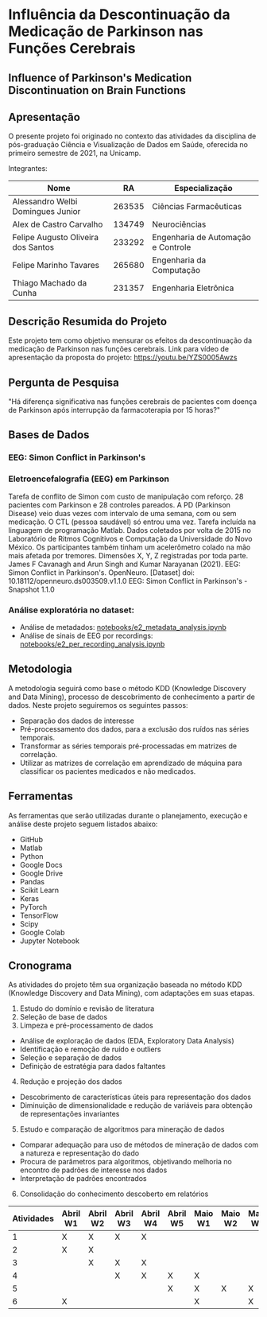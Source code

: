 # Influência da Descontinuação da Medicação de Parkinson nas Funções Cerebrais

## Influence of Parkinson's Medication Discontinuation on Brain Functions

## Apresentação

O presente projeto foi originado no contexto das atividades da disciplina de pós-graduação Ciência e Visualização de Dados em Saúde, oferecida no primeiro semestre de 2021, na Unicamp.
 
Integrantes:

| Nome                               | RA     | Especialização                     |
|------------------------------------|--------|------------------------------------|
| Alessandro Welbi Domingues Junior  | 263535 | Ciências Farmacêuticas             |
| Alex de Castro Carvalho            | 134749 | Neurociências                      |
| Felipe Augusto Oliveira dos Santos | 233292 | Engenharia de Automação e Controle |
| Felipe Marinho Tavares             | 265680 | Engenharia da Computação           |
| Thiago Machado da Cunha            | 231357 | Engenharia Eletrônica              |

## Descrição Resumida do Projeto

Este projeto tem como objetivo mensurar os efeitos da descontinuação da medicação de Parkinson nas funções cerebrais.
Link para vídeo de apresentação da proposta do projeto: https://youtu.be/YZS0005Awzs

## Pergunta de Pesquisa

"Há diferença significativa nas funções cerebrais de pacientes com doença de Parkinson após interrupção da farmacoterapia por 15 horas?"

## Bases de Dados

### EEG: Simon Conflict in Parkinson's
### Eletroencefalografia (EEG) em Parkinson

Tarefa de conflito de Simon com custo de manipulação com reforço. 28 pacientes com Parkinson e 28 controles pareados. A PD (Parkinson Disease) veio duas vezes com intervalo de uma semana, com ou sem medicação. O CTL (pessoa saudável) só entrou uma vez. Tarefa incluída na linguagem de programação Matlab. Dados coletados por volta de 2015 no Laboratório de Ritmos Cognitivos e Computação da Universidade do Novo México. Os participantes também tinham um acelerômetro colado na mão mais afetada por tremores. Dimensões X, Y, Z registradas por toda parte.
James F Cavanagh and Arun Singh and Kumar Narayanan (2021). EEG: Simon Conflict in Parkinson's. OpenNeuro. [Dataset] doi: 10.18112/openneuro.ds003509.v1.1.0
EEG: Simon Conflict in Parkinson's - Snapshot 1.1.0

### Análise exploratória no dataset:

* Análise de metadados: [notebooks/e2_metadata_analysis.ipynb](notebooks/e2_metadata_analysis.ipynb)
* Análise de sinais de EEG por recordings: [notebooks/e2_per_recording_analysis.ipynb](notebooks/e2_per_recording_analysis.ipynb)

## Metodologia

A metodologia seguirá como base o método KDD (Knowledge Discovery and Data Mining), processo de descobrimento de conhecimento a partir de dados. Neste projeto seguiremos os seguintes passos:

* Separação dos dados de interesse
* Pré-processamento dos dados, para a exclusão dos ruídos nas séries temporais.
* Transformar as séries temporais pré-processadas em matrizes de correlação.
* Utilizar as matrizes de correlação em aprendizado de máquina para classificar os pacientes medicados e não medicados.
 
## Ferramentas

As ferramentas que serão utilizadas durante o planejamento, execução e análise deste projeto seguem listados abaixo:
- GitHub
- Matlab
- Python
- Google Docs
- Google Drive
- Pandas
- Scikit Learn
- Keras
- PyTorch
- TensorFlow
- Scipy
- Google Colab
- Jupyter Notebook

## Cronograma

As atividades do projeto têm sua organização baseada no método KDD (Knowledge Discovery and Data Mining), com adaptações em suas etapas.

1. Estudo do domínio e revisão de literatura
2. Seleção de base de dados
3. Limpeza e pré-processamento de dados
  * Análise de exploração de dados (EDA, Exploratory Data Analysis)
  * Identificação e remoção de ruído e outliers
  * Seleção e separação de dados
  * Definição de estratégia para dados faltantes
4. Redução e projeção dos dados
  * Descobrimento de características úteis para representação dos dados
  * Diminuição de dimensionalidade e redução de variáveis para obtenção de representações invariantes
5. Estudo e comparação de algoritmos para mineração de dados
  * Comparar adequação para uso de métodos de mineração de dados com a natureza e representação do dado
  * Procura de parâmetros para algoritmos, objetivando melhoria no encontro de padrões de interesse nos dados
  * Interpretação de padrões encontrados
6. Consolidação do conhecimento descoberto em relatórios

| Atividades | Abril W1 | Abril W2 | Abril W3 | Abril W4 | Abril W5 | Maio W1 | Maio W2 | Maio W3 | Maio W4 |
|------------|----------|----------|----------|----------|----------|---------|---------|---------|---------|
| 1          | X        | X        | X        | X        |          |         |         |         |         |
| 2          | X        | X        |          |          |          |         |         |         |         |
| 3          |          | X        | X        | X        |          |         |         |         |         |
| 4          |          |          | X        | X        | X        | X       |         |         |         |
| 5          |          |          |          |          | X        | X       | X       | X       |         |
| 6          | X        |          |          |          |          | X       |         | X       | X       |
